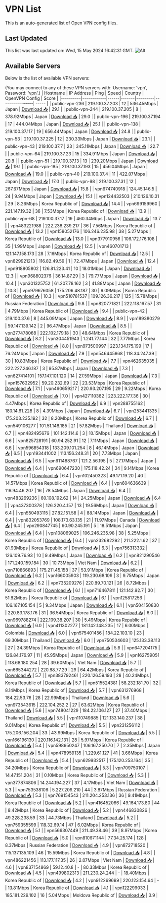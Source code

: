 # VPN List

This is an auto-generated list of Open VPN config files.

## Last Updated

This list was last updated on: Wed, 15 May 2024 16:42:31 GMT.
![Alt](https://repobeats.axiom.co/api/embed/186b98318ef1479477931607c1ad7d823f12451f.svg "Repobeats analytics image")

## Available Servers

Below is the list of available VPN servers:

(You may connect to any of these VPN servers with: Username: 'vpn', Password: 'vpn'.)
| Hostname | IP Address | Ping | Speed | Country | OpenVPN Config | Score |
|----------|------------|------|-------|---------|----------------| ----- |
| public-vpn-236 | 219.100.37.203 | 12 | 536.45Mbps | Japan | [Download 📥](./configs/server_0_JP.ovpn) | 29.1 |
| public-vpn-244 | 219.100.37.205 | 8 | 378.92Mbps | Japan | [Download 📥](./configs/server_1_JP.ovpn) | 29.0 |
| public-vpn-196 | 219.100.37.194 | 17 | 444.04Mbps | Japan | [Download 📥](./configs/server_2_JP.ovpn) | 25.1 |
| public-vpn-138 | 219.100.37.117 | 19 | 656.44Mbps | Japan | [Download 📥](./configs/server_3_JP.ovpn) | 24.8 |
| public-vpn-53 | 219.100.37.225 | 12 | 230.33Mbps | Japan | [Download 📥](./configs/server_4_JP.ovpn) | 23.1 |
| public-vpn-43 | 219.100.37.7 | 23 | 345.11Mbps | Japan | [Download 📥](./configs/server_5_JP.ovpn) | 22.7 |
| public-vpn-64 | 219.100.37.23 | 15 | 334.91Mbps | Japan | [Download 📥](./configs/server_6_JP.ovpn) | 20.8 |
| public-vpn-51 | 219.100.37.13 | 13 | 239.20Mbps | Japan | [Download 📥](./configs/server_7_JP.ovpn) | 19.1 |
| public-vpn-185 | 219.100.37.193 | 15 | 456.04Mbps | Japan | [Download 📥](./configs/server_8_JP.ovpn) | 19.0 |
| public-vpn-40 | 219.100.37.4 | 11 | 422.07Mbps | Japan | [Download 📥](./configs/server_9_JP.ovpn) | 17.0 |
| public-vpn-98 | 219.100.37.31 | 12 | 267.67Mbps | Japan | [Download 📥](./configs/server_10_JP.ovpn) | 15.8 |
| vpn674740918 | 124.45.146.5 | 24 | 9.94Mbps | Japan | [Download 📥](./configs/server_11_JP.ovpn) | 15.1 |
| vpn124432503 | 210.126.10.31 | 29 | 8.26Mbps | Korea Republic of | [Download 📥](./configs/server_12_KR.ovpn) | 14.4 |
| vpn699159960 | 221.147.19.32 | 36 | 7.53Mbps | Korea Republic of | [Download 📥](./configs/server_13_KR.ovpn) | 13.9 |
| public-vpn-68 | 219.100.37.17 | 19 | 460.34Mbps | Japan | [Download 📥](./configs/server_14_JP.ovpn) | 13.7 |
| vpn483221988 | 222.238.239.217 | 36 | 7.56Mbps | Korea Republic of | [Download 📥](./configs/server_15_KR.ovpn) | 13.2 |
| vpn158052176 | 106.246.235.98 | 38 | 5.27Mbps | Korea Republic of | [Download 📥](./configs/server_16_KR.ovpn) | 13.0 |
| vpn377910956 | 106.172.176.108 | 35 | 1.99Mbps | Japan | [Download 📥](./configs/server_17_JP.ovpn) | 12.5 |
| vpn460701713 | 121.147.158.173 | 28 | 7.16Mbps | Korea Republic of | [Download 📥](./configs/server_18_KR.ovpn) | 12.5 |
| vpn829921213 | 116.82.49.59 | 1 | 72.47Mbps | Japan | [Download 📥](./configs/server_19_JP.ovpn) | 12.4 |
| vpn918805802 | 126.81.223.41 | 10 | 18.01Mbps | Japan | [Download 📥](./configs/server_20_JP.ovpn) | 12.3 |
| vpn968802376 | 36.14.87.29 | 3 | 79.77Mbps | Japan | [Download 📥](./configs/server_21_JP.ovpn) | 10.4 |
| vpn301325752 | 61.207.78.162 | 3 | 41.88Mbps | Japan | [Download 📥](./configs/server_22_JP.ovpn) | 10.3 |
| vpn979676058 | 175.206.48.187 | 30 | 9.09Mbps | Korea Republic of | [Download 📥](./configs/server_23_KR.ovpn) | 10.3 |
| vpn510781537 | 109.126.36.217 | 125 | 15.78Mbps | Russian Federation | [Download 📥](./configs/server_24_RU.ovpn) | 9.8 |
| vpn820771821 | 222.118.167.57 | 31 | 4.79Mbps | Korea Republic of | [Download 📥](./configs/server_25_KR.ovpn) | 9.4 |
| public-vpn-42 | 219.100.37.6 | 8 | 445.09Mbps | Japan | [Download 📥](./configs/server_26_JP.ovpn) | 8.9 |
| vpn189380279 | 59.147.139.142 | 2 | 96.47Mbps | Japan | [Download 📥](./configs/server_27_JP.ovpn) | 8.5 |
| vpn277478068 | 222.102.179.18 | 30 | 48.64Mbps | Korea Republic of | [Download 📥](./configs/server_28_KR.ovpn) | 8.2 |
| vpn304451943 | 1.241.77.144 | 32 | 7.77Mbps | Korea Republic of | [Download 📥](./configs/server_29_KR.ovpn) | 8.0 |
| vpn973500997 | 223.134.175.199 | 17 | 76.24Mbps | Japan | [Download 📥](./configs/server_30_JP.ovpn) | 7.9 |
| vpn546445868 | 118.34.247.39 | 30 | 10.83Mbps | Korea Republic of | [Download 📥](./configs/server_31_KR.ovpn) | 7.7 |
| vpn462635035 | 222.227.246.187 | 3 | 95.87Mbps | Japan | [Download 📥](./configs/server_32_JP.ovpn) | 7.3 |
| vpn627414101 | 157.147.101.120 | 14 | 27.59Mbps | Japan | [Download 📥](./configs/server_33_JP.ovpn) | 7.3 |
| vpn157632952 | 59.20.232.69 | 22 | 23.53Mbps | Korea Republic of | [Download 📥](./configs/server_34_KR.ovpn) | 7.1 |
| vpn460659217 | 220.93.207.195 | 29 | 9.22Mbps | Korea Republic of | [Download 📥](./configs/server_35_KR.ovpn) | 7.0 |
| vpn427110382 | 223.222.177.36 | 30 | 4.47Mbps | Korea Republic of | [Download 📥](./configs/server_36_KR.ovpn) | 6.9 |
| vpn288755162 | 180.14.61.228 | 8 | 4.39Mbps | Japan | [Download 📥](./configs/server_37_JP.ovpn) | 6.7 |
| vpn253441335 | 175.203.235.192 | 32 | 8.20Mbps | Korea Republic of | [Download 📥](./configs/server_38_KR.ovpn) | 6.7 |
| vpn549106277 | 101.51.148.185 | 21 | 57.82Mbps | Thailand | [Download 📥](./configs/server_39_TH.ovpn) | 6.7 |
| vpn482495676 | 101.142.114.6 | 3 | 10.15Mbps | Japan | [Download 📥](./configs/server_40_JP.ovpn) | 6.6 |
| vpn825728191 | 60.94.252.91 | 12 | 7.11Mbps | Japan | [Download 📥](./configs/server_41_JP.ovpn) | 6.6 |
| vpn596854318 | 133.209.101.254 | 8 | 46.14Mbps | Japan | [Download 📥](./configs/server_42_JP.ovpn) | 6.5 |
| vpn193441002 | 113.156.248.31 | 20 | 7.73Mbps | Japan | [Download 📥](./configs/server_43_JP.ovpn) | 6.5 |
| vpn611488767 | 121.2.56.195 | 5 | 27.17Mbps | Japan | [Download 📥](./configs/server_44_JP.ovpn) | 6.4 |
| vpn690647230 | 175.118.42.24 | 34 | 9.14Mbps | Korea Republic of | [Download 📥](./configs/server_45_KR.ovpn) | 6.4 |
| vpn102450323 | 49.171.19.20 | 40 | 14.57Mbps | Korea Republic of | [Download 📥](./configs/server_46_KR.ovpn) | 6.4 |
| vpn604636639 | 116.94.46.207 | 16 | 78.54Mbps | Japan | [Download 📥](./configs/server_47_JP.ovpn) | 6.4 |
| vpn483269236 | 60.108.192.62 | 14 | 24.25Mbps | Japan | [Download 📥](./configs/server_48_JP.ovpn) | 6.4 |
| vpn437300378 | 126.220.4.157 | 13 | 19.56Mbps | Japan | [Download 📥](./configs/server_49_JP.ovpn) | 6.4 |
| vpn550493115 | 27.82.151.58 | 4 | 88.14Mbps | Japan | [Download 📥](./configs/server_50_JP.ovpn) | 6.4 |
| vpn832053769 | 108.173.63.135 | 21 | 11.97Mbps | Canada | [Download 📥](./configs/server_51_CA.ovpn) | 6.4 |
| vpn290847745 | 60.90.245.191 | 5 | 18.51Mbps | Japan | [Download 📥](./configs/server_52_JP.ovpn) | 6.4 |
| vpn108069025 | 106.246.235.98 | 38 | 5.25Mbps | Korea Republic of | [Download 📥](./configs/server_53_KR.ovpn) | 6.4 |
| vpn232682292 | 211.222.1.62 | 37 | 81.93Mbps | Korea Republic of | [Download 📥](./configs/server_54_KR.ovpn) | 6.3 |
| vpn756313332 | 126.109.76.93 | 10 | 9.49Mbps | Japan | [Download 📥](./configs/server_55_JP.ovpn) | 6.2 |
| vpn821290546 | 171.240.159.184 | 30 | 10.73Mbps | Viet Nam | [Download 📥](./configs/server_56_VN.ovpn) | 6.2 |
| vpn710866893 | 175.211.45.158 | 37 | 53.91Mbps | Korea Republic of | [Download 📥](./configs/server_57_KR.ovpn) | 6.2 |
| vpn166005903 | 119.230.68.109 | 3 | 9.75Mbps | Japan | [Download 📥](./configs/server_58_JP.ovpn) | 6.2 |
| vpn735209276 | 220.89.70.121 | 26 | 8.72Mbps | Korea Republic of | [Download 📥](./configs/server_59_KR.ovpn) | 6.1 |
| vpn716467811 | 121.142.92.7 | 30 | 51.82Mbps | Korea Republic of | [Download 📥](./configs/server_60_KR.ovpn) | 6.1 |
| vpn125817256 | 106.167.105.154 | 5 | 9.34Mbps | Japan | [Download 📥](./configs/server_61_JP.ovpn) | 6.1 |
| vpn504150830 | 220.83.178.176 | 31 | 36.54Mbps | Korea Republic of | [Download 📥](./configs/server_62_KR.ovpn) | 6.0 |
| vpn969788274 | 222.109.38.207 | 30 | 5.49Mbps | Korea Republic of | [Download 📥](./configs/server_63_KR.ovpn) | 6.0 |
| vpn411302277 | 181.142.148.235 | 17 | 6.00Mbps | Colombia | [Download 📥](./configs/server_64_CO.ovpn) | 6.0 |
| vpn575401456 | 184.22.103.10 | 23 | 69.30Mbps | Thailand | [Download 📥](./configs/server_65_TH.ovpn) | 6.0 |
| vpn750534603 | 125.133.38.113 | 27 | 34.39Mbps | Korea Republic of | [Download 📥](./configs/server_66_KR.ovpn) | 5.9 |
| vpn647204175 | 126.84.176.97 | 11 | 45.95Mbps | Japan | [Download 📥](./configs/server_67_JP.ovpn) | 5.9 |
| vpn162759051 | 118.68.180.254 | 28 | 39.60Mbps | Viet Nam | [Download 📥](./configs/server_68_VN.ovpn) | 5.7 |
| vpn665344272 | 220.88.77.29 | 29 | 64.42Mbps | Korea Republic of | [Download 📥](./configs/server_69_KR.ovpn) | 5.7 |
| vpn383792461 | 220.126.59.193 | 28 | 40.24Mbps | Korea Republic of | [Download 📥](./configs/server_70_KR.ovpn) | 5.7 |
| vpn515524381 | 58.232.181.70 | 32 | 8.14Mbps | Korea Republic of | [Download 📥](./configs/server_71_KR.ovpn) | 5.7 |
| vpn631276968 | 184.22.53.76 | 28 | 22.99Mbps | Thailand | [Download 📥](./configs/server_72_TH.ovpn) | 5.6 |
| vpn973543615 | 222.104.252.2 | 27 | 63.62Mbps | Korea Republic of | [Download 📥](./configs/server_73_KR.ovpn) | 5.6 |
| vpn748041229 | 184.22.106.127 | 27 | 37.40Mbps | Thailand | [Download 📥](./configs/server_74_TH.ovpn) | 5.5 |
| vpn110749885 | 121.133.140.237 | 38 | 9.01Mbps | Korea Republic of | [Download 📥](./configs/server_75_KR.ovpn) | 5.5 |
| vpn231256112 | 175.206.156.204 | 33 | 43.99Mbps | Korea Republic of | [Download 📥](./configs/server_76_KR.ovpn) | 5.5 |
| vpn166196130 | 220.116.142.131 | 28 | 5.97Mbps | Korea Republic of | [Download 📥](./configs/server_77_KR.ovpn) | 5.4 |
| vpn598950247 | 106.167.250.70 | 7 | 2.35Mbps | Japan | [Download 📥](./configs/server_78_JP.ovpn) | 5.4 |
| vpn478959135 | 1.229.61.127 | 41 | 3.66Mbps | Korea Republic of | [Download 📥](./configs/server_79_KR.ovpn) | 5.4 |
| vpn629932517 | 175.120.253.164 | 35 | 34.20Mbps | Korea Republic of | [Download 📥](./configs/server_80_KR.ovpn) | 5.3 |
| vpn709750107 | 14.47.151.204 | 31 | 0.10Mbps | Korea Republic of | [Download 📥](./configs/server_81_KR.ovpn) | 5.3 |
| vpn377874806 | 14.244.194.227 | 37 | 4.17Mbps | Viet Nam | [Download 📥](./configs/server_82_VN.ovpn) | 5.3 |
| vpn753538106 | 5.227.209.210 | 44 | 3.87Mbps | Russian Federation | [Download 📥](./configs/server_83_RU.ovpn) | 5.3 |
| vpn769154543 | 211.204.253.136 | 36 | 9.41Mbps | Korea Republic of | [Download 📥](./configs/server_84_KR.ovpn) | 5.2 |
| vpn416452066 | 49.164.173.80 | 44 | 8.42Mbps | Korea Republic of | [Download 📥](./configs/server_85_KR.ovpn) | 5.2 |
| vpn446830826 | 49.228.238.59 | 33 | 44.73Mbps | Thailand | [Download 📥](./configs/server_86_TH.ovpn) | 5.2 |
| vpn759355599 | 118.32.69.14 | 47 | 6.02Mbps | Korea Republic of | [Download 📥](./configs/server_87_KR.ovpn) | 5.1 |
| vpn566307449 | 211.49.38.46 | 39 | 8.97Mbps | Korea Republic of | [Download 📥](./configs/server_88_KR.ovpn) | 5.0 |
| vpn810671144 | 77.34.25.174 | 128 | 8.37Mbps | Russian Federation | [Download 📥](./configs/server_89_RU.ovpn) | 4.9 |
| vpn872718520 | 115.137.135.109 | 46 | 15.59Mbps | Korea Republic of | [Download 📥](./configs/server_90_KR.ovpn) | 4.8 |
| vpn486221456 | 113.177.117.35 | 26 | 2.07Mbps | Viet Nam | [Download 📥](./configs/server_91_VN.ovpn) | 4.6 |
| vpn837154869 | 59.12.40.8 | - | 80.33Mbps | Korea Republic of | [Download 📥](./configs/server_92_KR.ovpn) | 4.5 |
| vpn499802313 | 211.230.24.244 | - | 18.40Mbps | Korea Republic of | [Download 📥](./configs/server_93_KR.ovpn) | 4.2 |
| vpn912269699 | 220.123.154.64 | - | 13.81Mbps | Korea Republic of | [Download 📥](./configs/server_94_KR.ovpn) | 4.1 |
| vpn122299033 | 185.181.229.102 | 16 | 5.04Mbps | Moldova Republic of | [Download 📥](./configs/server_95_MD.ovpn) | 3.9 |
